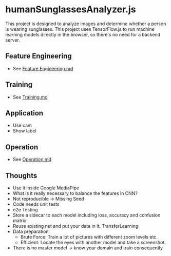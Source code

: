# humanSunglassesAnalyzer.js

This project is designed to analyze images and determine whether a person is wearing sunglasses. This project uses
TensorFlow.js to run machine learning models directly in the browser, so there's no need for a backend server.

## Feature Engineering

* See [Feature Engineering.md](feature-engineering%2FFeature%20Engineering.md)

## Training

* See [Training.md](training%2FTraining.md)

## Application

* Use cam
* Show label

## Operation

* See [Operation.md](Operation%2FOperation.md)

## Thoughts

* Use it inside Google MediaPipe
* What is it really necessary to balance the features in CNN?
* Not reproducible -> Missing Seed
* Code needs unit tests
* e2e Testing
* Store a sidecar to each model including loss, accuracy and confusion matrix
* Reuse existing net and put your data in it. TransferLearning
* Data preparation:
  * Brute Force: Train a lot of pictures with different zoom levels etc.
  * Efficient: Locate the eyes with another model and take a screenshot.
* There is no master model -> know your domain and train consequently

